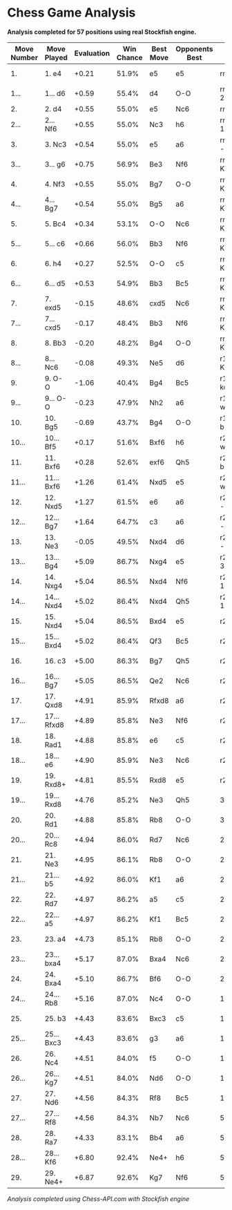 # Chess Game Analysis

**Analysis completed for 57 positions using real Stockfish engine.**

| Move Number | Move Played | Evaluation | Win Chance | Best Move | Opponents Best | FEN | Continuation |
|-------------|-------------|------------|------------|-----------|----------------|-----|-------------|
| 1. | 1. e4 | +0.21 | 51.9% | e5 | e5 | rnbqkbnr/pppppppp/8/8/4P3/8/PPPP1PPP/RNBQKBNR b KQkq - 0 1 | g1f3 b8c6 f1b5 g8f6 |
| 1... | 1... d6 | +0.59 | 55.4% | d4 | O-O | rnbqkbnr/ppp1pppp/3p4/8/4P3/8/PPPP1PPP/RNBQKBNR w KQkq - 0 2 | e7e5 g1f3 g8f6 b1c3 |
| 2. | 2. d4 | +0.55 | 55.0% | e5 | Nc6 | rnbqkbnr/ppp1pppp/3p4/8/3PP3/8/PPP2PPP/RNBQKBNR b KQkq - 0 2 | g1f3 |
| 2... | 2... Nf6 | +0.55 | 55.0% | Nc3 | h6 | rnbqkb1r/ppp1pppp/3p1n2/8/3PP3/8/PPP2PPP/RNBQKBNR w KQkq - 1 3 | e7e5 g1f3 b8d7 f1c4 |
| 3. | 3. Nc3 | +0.54 | 55.0% | e5 | a6 | rnbqkb1r/ppp1pppp/3p1n2/8/3PP3/2N5/PPP2PPP/R1BQKBNR b KQkq - 2 3 | g1f3 b8d7 f1c4 f8e7 |
| 3... | 3... g6 | +0.75 | 56.9% | Be3 | Nf6 | rnbqkb1r/ppp1pp1p/3p1np1/8/3PP3/2N5/PPP2PPP/R1BQKBNR w KQkq - 0 4 |  |
| 4. | 4. Nf3 | +0.55 | 55.0% | Bg7 | O-O | rnbqkb1r/ppp1pp1p/3p1np1/8/3PP3/2N2N2/PPP2PPP/R1BQKB1R b KQkq - 1 4 | c1g5 d6d5 e4d5 f6d5 |
| 4... | 4... Bg7 | +0.54 | 55.0% | Bg5 | a6 | rnbqk2r/ppp1ppbp/3p1np1/8/3PP3/2N2N2/PPP2PPP/R1BQKB1R w KQkq - 2 5 |  |
| 5. | 5. Bc4 | +0.34 | 53.1% | O-O | Nc6 | rnbqk2r/ppp1ppbp/3p1np1/8/2BPP3/2N2N2/PPP2PPP/R1BQK2R b KQkq - 3 5 |  |
| 5... | 5... c6 | +0.66 | 56.0% | Bb3 | Nf6 | rnbqk2r/pp2ppbp/2pp1np1/8/2BPP3/2N2N2/PPP2PPP/R1BQK2R w KQkq - 0 6 | b7b5 e4e5 d6e5 f3e5 |
| 6. | 6. h4 | +0.27 | 52.5% | O-O | c5 | rnbqk2r/pp2ppbp/2pp1np1/8/2BPP2P/2N2N2/PPP2PP1/R1BQK2R b KQkq - 0 6 | c4b3 |
| 6... | 6... d5 | +0.53 | 54.9% | Bb3 | Bc5 | rnbqk2r/pp2ppbp/2p2np1/3p4/2BPP2P/2N2N2/PPP2PP1/R1BQK2R w KQkq - 0 7 | c8g4 |
| 7. | 7. exd5 | -0.15 | 48.6% | cxd5 | Nc6 | rnbqk2r/pp2ppbp/2p2np1/3P4/2BP3P/2N2N2/PPP2PP1/R1BQK2R b KQkq - 0 7 | c4b3 |
| 7... | 7... cxd5 | -0.17 | 48.4% | Bb3 | Nf6 | rnbqk2r/pp2ppbp/5np1/3p4/2BP3P/2N2N2/PPP2PP1/R1BQK2R w KQkq - 0 8 | c8g4 c1g5 b8c6 g5f6 |
| 8. | 8. Bb3 | -0.20 | 48.2% | Bg4 | O-O | rnbqk2r/pp2ppbp/5np1/3p4/3P3P/1BN2N2/PPP2PP1/R1BQK2R b KQkq - 1 8 | c1g5 b8c6 g5f6 g7f6 |
| 8... | 8... Nc6 | -0.08 | 49.3% | Ne5 | d6 | r1bqk2r/pp2ppbp/2n2np1/3p4/3P3P/1BN2N2/PPP2PP1/R1BQK2R w KQkq - 2 9 | e8g8 |
| 9. | 9. O-O | -1.06 | 40.4% | Bg4 | Bc5 | r1bqk2r/pp2ppbp/2n2np1/3p4/3P3P/1BN2N2/PPP2PP1/R1BQ1RK1 b kq - 3 9 | c3e2 g4f3 g2f3 e7e6 |
| 9... | 9... O-O | -0.23 | 47.9% | Nh2 | a6 | r1bq1rk1/pp2ppbp/2n2np1/3p4/3P3P/1BN2N2/PPP2PP1/R1BQ1RK1 w - - 4 10 |  |
| 10. | 10. Bg5 | -0.69 | 43.7% | Bg4 | O-O | r1bq1rk1/pp2ppbp/2n2np1/3p2B1/3P3P/1BN2N2/PPP2PP1/R2Q1RK1 b - - 5 10 | d1d2 g4f3 g2f3 a7a5 |
| 10... | 10... Bf5 | +0.17 | 51.6% | Bxf6 | h6 | r2q1rk1/pp2ppbp/2n2np1/3p1bB1/3P3P/1BN2N2/PPP2PP1/R2Q1RK1 w - - 6 11 | e7f6 c3d5 f5e4 d5e3 |
| 11. | 11. Bxf6 | +0.28 | 52.6% | exf6 | Qh5 | r2q1rk1/pp2ppbp/2n2Bp1/3p1b2/3P3P/1BN2N2/PPP2PP1/R2Q1RK1 b - - 0 11 | c3d5 f5e4 d5e3 e4f3 |
| 11... | 11... Bxf6 | +1.26 | 61.4% | Nxd5 | e5 | r2q1rk1/pp2pp1p/2n2bp1/3p1b2/3P3P/1BN2N2/PPP2PP1/R2Q1RK1 w - - 0 12 | e7e6 d5f6 d8f6 d1d2 |
| 12. | 12. Nxd5 | +1.27 | 61.5% | e6 | a6 | r2q1rk1/pp2pp1p/2n2bp1/3N1b2/3P3P/1B3N2/PPP2PP1/R2Q1RK1 b - - 0 12 | d5f6 d8f6 d1d2 a8d8 |
| 12... | 12... Bg7 | +1.64 | 64.7% | c3 | a6 | r2q1rk1/pp2ppbp/2n3p1/3N1b2/3P3P/1B3N2/PPP2PP1/R2Q1RK1 w - - 1 13 | f5e4 d5e3 e4f3 d1f3 |
| 13. | 13. Ne3 | -0.05 | 49.5% | Nxd4 | d6 | r2q1rk1/pp2ppbp/2n3p1/5b2/3P3P/1B2NN2/PPP2PP1/R2Q1RK1 b - - 2 13 | f3d4 d8d4 e3f5 g6f5 |
| 13... | 13... Bg4 | +5.09 | 86.7% | Nxg4 | e5 | r2q1rk1/pp2ppbp/2n3p1/8/3P2bP/1B2NN2/PPP2PP1/R2Q1RK1 w - - 3 14 | c6d4 f3d4 g7d4 c2c3 |
| 14. | 14. Nxg4 | +5.04 | 86.5% | Nxd4 | Nf6 | r2q1rk1/pp2ppbp/2n3p1/8/3P2NP/1B3N2/PPP2PP1/R2Q1RK1 b - - 0 14 | f3d4 g7d4 c2c3 d4g7 |
| 14... | 14... Nxd4 | +5.02 | 86.4% | Nxd4 | Qh5 | r2q1rk1/pp2ppbp/6p1/8/3n2NP/1B3N2/PPP2PP1/R2Q1RK1 w - - 0 15 | g7d4 c2c3 d4g7 d1e2 |
| 15. | 15. Nxd4 | +5.04 | 86.5% | Bxd4 | e5 | r2q1rk1/pp2ppbp/6p1/8/3N2NP/1B6/PPP2PP1/R2Q1RK1 b - - 0 15 | d1f3 d4b2 a1d1 d8c7 |
| 15... | 15... Bxd4 | +5.02 | 86.4% | Qf3 | Bc5 | r2q1rk1/pp2pp1p/6p1/8/3b2NP/1B6/PPP2PP1/R2Q1RK1 w - - 0 16 | d4b2 a1d1 d8c7 h4h5 |
| 16. | 16. c3 | +5.00 | 86.3% | Bg7 | Qh5 | r2q1rk1/pp2pp1p/6p1/8/3b2NP/1BP5/PP3PP1/R2Q1RK1 b - - 0 16 | d1e2 e7e6 g2g3 d8b6 |
| 16... | 16... Bg7 | +5.05 | 86.5% | Qe2 | Nc6 | r2q1rk1/pp2ppbp/6p1/8/6NP/1BP5/PP3PP1/R2Q1RK1 w - - 1 17 | e7e6 g2g3 d8b6 b3c4 |
| 17. | 17. Qxd8 | +4.91 | 85.9% | Rfxd8 | a6 | r2Q1rk1/pp2ppbp/6p1/8/6NP/1BP5/PP3PP1/R4RK1 b - - 0 17 | g4e3 b7b5 f1d1 a7a5 |
| 17... | 17... Rfxd8 | +4.89 | 85.8% | Ne3 | Nf6 | r2r2k1/pp2ppbp/6p1/8/6NP/1BP5/PP3PP1/R4RK1 w - - 0 18 | b7b5 a1d1 e7e6 d1d8 |
| 18. | 18. Rad1 | +4.88 | 85.8% | e6 | c5 | r2r2k1/pp2ppbp/6p1/8/6NP/1BP5/PP3PP1/3R1RK1 b - - 1 18 | g4e3 d8d1 f1d1 b7b5 |
| 18... | 18... e6 | +4.90 | 85.9% | Ne3 | Nc6 | r2r2k1/pp3pbp/4p1p1/8/6NP/1BP5/PP3PP1/3R1RK1 w - - 0 19 | g8f8 a2a4 h7h5 d1d8 |
| 19. | 19. Rxd8+ | +4.81 | 85.5% | Rxd8 | e5 | r2R2k1/pp3pbp/4p1p1/8/6NP/1BP5/PP3PP1/5RK1 b - - 0 19 | g4e3 d8d2 e3c4 d2d8 |
| 19... | 19... Rxd8 | +4.76 | 85.2% | Ne3 | Qh5 | 3r2k1/pp3pbp/4p1p1/8/6NP/1BP5/PP3PP1/5RK1 w - - 0 20 | d8d2 e3c4 d2d5 a2a4 |
| 20. | 20. Rd1 | +4.88 | 85.8% | Rb8 | O-O | 3r2k1/pp3pbp/4p1p1/8/6NP/1BP5/PP3PP1/3R2K1 b - - 1 20 | d1d7 a7a5 g4e3 g7f6 |
| 20... | 20... Rc8 | +4.94 | 86.0% | Rd7 | Nc6 | 2r3k1/pp3pbp/4p1p1/8/6NP/1BP5/PP3PP1/3R2K1 w - - 2 21 | c8b8 g2g3 a7a5 g4e3 |
| 21. | 21. Ne3 | +4.95 | 86.1% | Rb8 | O-O | 2r3k1/pp3pbp/4p1p1/8/7P/1BP1N3/PP3PP1/3R2K1 b - - 3 21 | d1d7 a7a5 g2g3 g8f8 |
| 21... | 21... b5 | +4.92 | 86.0% | Kf1 | a6 | 2r3k1/p4pbp/4p1p1/1p6/7P/1BP1N3/PP3PP1/3R2K1 w - - 0 22 | a7a5 d1d7 a5a4 b3d1 |
| 22. | 22. Rd7 | +4.97 | 86.2% | a5 | c5 | 2r3k1/p2R1pbp/4p1p1/1p6/7P/1BP1N3/PP3PP1/6K1 b - - 1 22 | g1f1 g7f6 d7b7 a5a4 |
| 22... | 22... a5 | +4.97 | 86.2% | Kf1 | Bc5 | 2r3k1/3R1pbp/4p1p1/pp6/7P/1BP1N3/PP3PP1/6K1 w - - 0 23 | g7h6 b3d1 g8f8 g2g4 |
| 23. | 23. a4 | +4.73 | 85.1% | Rb8 | O-O | 2r3k1/3R1pbp/4p1p1/pp6/P6P/1BP1N3/1P3PP1/6K1 b - - 0 23 | e3d1 b5b4 b3c2 b4c3 |
| 23... | 23... bxa4 | +5.17 | 87.0% | Bxa4 | Nc6 | 2r3k1/3R1pbp/4p1p1/p7/p6P/1BP1N3/1P3PP1/6K1 w - - 0 24 | g7f6 g2g3 f6d8 d7b7 |
| 24. | 24. Bxa4 | +5.10 | 86.7% | Bf6 | O-O | 2r3k1/3R1pbp/4p1p1/p7/B6P/2P1N3/1P3PP1/6K1 b - - 0 24 | g2g3 h7h5 f2f4 g8g7 |
| 24... | 24... Rb8 | +5.16 | 87.0% | Nc4 | O-O | 1r4k1/3R1pbp/4p1p1/p7/B6P/2P1N3/1P3PP1/6K1 w - - 1 25 | g7f6 g2g3 g6g5 h4h5 |
| 25. | 25. b3 | +4.43 | 83.6% | Bxc3 | c5 | 1r4k1/3R1pbp/4p1p1/p7/B6P/1PP1N3/5PP1/6K1 b - - 0 25 | e3c4 b8a8 g2g3 f7f5 |
| 25... | 25... Bxc3 | +4.43 | 83.6% | g3 | a6 | 1r4k1/3R1p1p/4p1p1/p7/B6P/1Pb1N3/5PP1/6K1 w - - 0 26 | b8c8 e3c4 c8c5 c4d6 |
| 26. | 26. Nc4 | +4.51 | 84.0% | f5 | O-O | 1r4k1/3R1p1p/4p1p1/p7/B1N4P/1Pb5/5PP1/6K1 b - - 1 26 | g2g3 g8f8 g1g2 b8c8 |
| 26... | 26... Kg7 | +4.51 | 84.0% | Nd6 | O-O | 1r6/3R1pkp/4p1p1/p7/B1N4P/1Pb5/5PP1/6K1 w - - 2 27 | b8f8 d6b7 h7h6 g2g3 |
| 27. | 27. Nd6 | +4.56 | 84.3% | Rf8 | Bc5 | 1r6/3R1pkp/3Np1p1/p7/B6P/1Pb5/5PP1/6K1 b - - 3 27 | g2g3 c3f6 g1g2 h7h6 |
| 27... | 27... Rf8 | +4.56 | 84.3% | Nb7 | Nc6 | 5r2/3R1pkp/3Np1p1/p7/B6P/1Pb5/5PP1/6K1 w - - 4 28 | c3f6 g2g3 f8a8 b7d6 |
| 28. | 28. Ra7 | +4.33 | 83.1% | Bb4 | a6 | 5r2/R4pkp/3Np1p1/p7/B6P/1Pb5/5PP1/6K1 b - - 5 28 | d6e8 g7g8 g2g3 h7h6 |
| 28... | 28... Kf6 | +6.80 | 92.4% | Ne4+ | h6 | 5r2/R4p1p/3Npkp1/p7/B6P/1Pb5/5PP1/6K1 w - - 6 29 | f6e5 e4c3 f7f5 g1h2 |
| 29. | 29. Ne4+ | +6.87 | 92.6% | Kg7 | Nf6 | 5r2/R4p1p/4pkp1/p7/B3N2P/1Pb5/5PP1/6K1 b - - 7 29 | e4c3 g6g5 h4g5 h7h6 |

*Analysis completed using Chess-API.com with Stockfish engine*